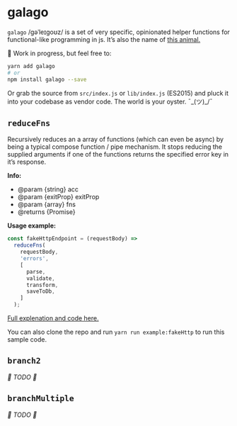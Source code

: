 # galago
`galago` /ɡəˈleɪɡoʊz/ is a set of very specific, opinionated helper functions for functional-like programming in js. It’s also the name of [this animal.](https://en.wikipedia.org/wiki/Galago)

🚧 Work in progress, but feel free to:
```bash
yarn add galago
# or
npm install galago --save
```
Or grab the source from `src/index.js` or `lib/index.js` (ES2015) and pluck it into your codebase as vendor code. The world is your oyster. ¯\_(ツ)_/¯

## `reduceFns`

Recursively reduces an a array of functions (which can even be async) by being a typical compose function / pipe mechanism. It stops reducing the supplied arguments if one of the functions returns the specified error key in it’s response.

**Info:**

* @param {string} acc
* @param {exitProp} exitProp
* @param {array<Function>} fns
* @returns {Promise}

**Usage example:**

```javascript
const fakeHttpEndpoint = (requestBody) =>
  reduceFns(
    requestBody,
    'errors',
    [
      parse,
      validate,
      transform,
      saveToDb,
    ]
  );
```

[Full explenation and code here.](https://github.com/filipdanic/galago/blob/master/example/fakeHttp.js)

You can also clone the repo and run `yarn run example:fakeHttp` to run this sample code.

## `branch2`

_🚧 TODO 🚧_

## `branchMultiple`

_🚧 TODO 🚧_
